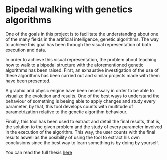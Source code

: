 # Bipedal walking with genetics algorithms
One of the goals in this project is to facilitate the understanding about one of the many fields in the artificial intelligence, genetic algorithms. The way to achieve this goal has been through the visual representation of both execution and data.

In order to achieve this visual representation, the problem about teaching how to walk to a bipedal structure with the aforementioned genetic algorithms has been raised. First, an exhaustive investigation of the use of these algorithms has been carried out and similar projects made with them have been presented.

A graphic and physic engine have been necessary in order to be able to visualize the evolution and results. One of the best ways to understand the behaviour of something is beeing able to apply changes and study every parameter, by that, this tool develops counts with multitude of parametrization relative to the genetic algorithm behaviour.

Finally, this tool has been used to extract and detail the final results, that is, the solution to the given problem and the study of every parameter involved in the execution of the algorithm. This way, the user counts with the final results aswell as the posibility of using the tool to extract his own conclusions since the best way to learn something is by doing by yourself.

You can read the full thesis [here](https://github.com/RubenRubioM/Genetic-Algorithm-TFG/blob/develop/Thesis/Thesis.pdf)
